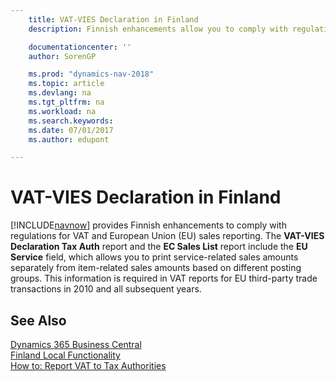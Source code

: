 ```yaml
---
    title: VAT-VIES Declaration in Finland
    description: Finnish enhancements allow you to comply with regulations for VAT and European Union (EU) sales reporting.

    documentationcenter: ''
    author: SorenGP

    ms.prod: "dynamics-nav-2018"
    ms.topic: article
    ms.devlang: na
    ms.tgt_pltfrm: na
    ms.workload: na
    ms.search.keywords:
    ms.date: 07/01/2017
    ms.author: edupont

---
```

# VAT-VIES Declaration in Finland
[!INCLUDE[navnow](../../includes/navnow_md.md)] provides Finnish enhancements to comply with regulations for VAT and European Union (EU) sales reporting. The **VAT-VIES Declaration Tax Auth** report and the **EC Sales List** report include the **EU Service** field, which allows you to print service-related sales amounts separately from item-related sales amounts based on different posting groups. This information is required in VAT reports for EU third-party trade transactions in 2010 and all subsequent years.  

## See Also
[Dynamics 365 Business Central](https://docs.microsoft.com/dynamics365/business-central/)  
[Finland Local Functionality](finland-local-functionality.md)  
[How to: Report VAT to Tax Authorities](../../finance-how-report-vat.md)
